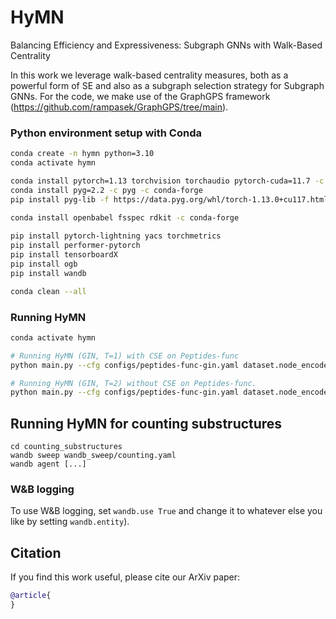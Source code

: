 # HyMN
Balancing Efficiency and Expressiveness: Subgraph GNNs with Walk-Based Centrality

In this work we leverage walk-based centrality measures, both as a powerful form of SE and also as a subgraph selection strategy for Subgraph GNNs. For the code, we make use of the GraphGPS framework (https://github.com/rampasek/GraphGPS/tree/main). 


### Python environment setup with Conda

```bash
conda create -n hymn python=3.10
conda activate hymn

conda install pytorch=1.13 torchvision torchaudio pytorch-cuda=11.7 -c pytorch -c nvidia
conda install pyg=2.2 -c pyg -c conda-forge
pip install pyg-lib -f https://data.pyg.org/whl/torch-1.13.0+cu117.html
  
conda install openbabel fsspec rdkit -c conda-forge

pip install pytorch-lightning yacs torchmetrics
pip install performer-pytorch
pip install tensorboardX
pip install ogb
pip install wandb

conda clean --all
```


### Running HyMN
```bash
conda activate hymn

# Running HyMN (GIN, T=1) with CSE on Peptides-func
python main.py --cfg configs/peptides-func-gin.yaml dataset.node_encoder_name Atom+NodeCentrality model.type colour_gnn gnn.num_samples 2 gnn.layer_type gineconv wandb.use False

# Running HyMN (GIN, T=2) without CSE on Peptides-func.
python main.py --cfg configs/peptides-func-gin.yaml dataset.node_encoder_name Atom model.type colour_gnn gnn.num_samples 3 gnn.layer_type gineconv wandb.use False

```

## Running HyMN for counting substructures

```
cd counting_substructures
wandb sweep wandb_sweep/counting.yaml
wandb agent [...]
```



### W&B logging
To use W&B logging, set `wandb.use True` and change it to whatever else you like by setting `wandb.entity`).



## Citation

If you find this work useful, please cite our ArXiv paper:
```bibtex
@article{
}
```
